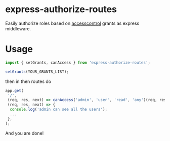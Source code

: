 # express-authorize-routes
Easily authorize roles based on [accesscontrol](https://github.com/onury/accesscontrol) grants as express middleware.

# Usage
```js
import { setGrants, canAccess } from 'express-authorize-routes';

setGrants(YOUR_GRANTS_LIST);
```
then in then routes do

```js
app.get(
 '/',
 (req, res, next) => canAccess('admin', 'user', 'read', 'any')(req, res, next),
 (req, res, next) => {
  console.log('admin can see all the users');
  ...
 },
);
```

And you are done! 
